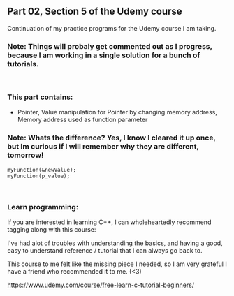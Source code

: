 ## Part 02, Section 5 of the Udemy course

Continuation of my practice programs for the Udemy course I am taking.

### Note: Things will probaly get commented out as I progress, because I am working in a single solution for a bunch of tutorials.

<br>

### This part contains:
  * Pointer, Value manipulation for Pointer by changing memory address, Memory address used as function parameter

### Note: Whats the difference? Yes, I know I cleared it up once, but Im curious if I will remember why they are different, tomorrow!
    myFunction(&newValue);
    myFunction(p_value);  

<br>

### Learn programming:
If you are interested in learning C++, I can wholeheartedly recommend tagging along with this course:<br>

I've had alot of troubles with understanding the basics, and having a good,
easy to understand reference / tutorial that I can always go back to.

This course to me felt like the missing piece I needed,
so I am very grateful I have a friend who recommended it to me. (<3)

https://www.udemy.com/course/free-learn-c-tutorial-beginners/
